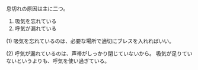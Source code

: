 息切れの原因は主に二つ。

1. 吸気を忘れている
2. 呼気が漏れている

(1) 吸気を忘れているのは、必要な場所で適切にブレスを入れればいい。

(2) 呼気が漏れているのは、声帯がしっかり閉じていないから。
吸気が足りていないというよりも、呼気を使い過ぎている。
